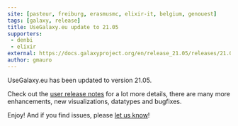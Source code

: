 ```yaml
---
site: [pasteur, freiburg, erasmusmc, elixir-it, belgium, genouest]
tags: [galaxy, release]
title: UseGalaxy.eu update to 21.05
supporters:
 - denbi
 - elixir
external: https://docs.galaxyproject.org/en/release_21.05/releases/21.05_announce_user.html
author: gmauro
---
```


UseGalaxy.eu has been updated to version 21.05. 

Check out the [user release notes](https://docs.galaxyproject.org/en/release_21.05/releases/21.05_announce_user.html) for a lot more details, there are many more
enhancements, new visualizations, datatypes and bugfixes.

Enjoy! And if you find issues, please [let us know](mailto:contact@usegalaxy.eu)!
